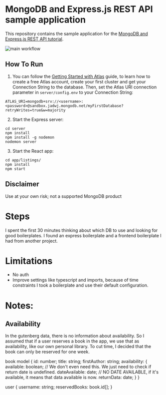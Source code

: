 # MongoDB and Express.js REST API sample application

This repository contains the sample application for the [MongoDB and Express.js REST API tutorial](https://www.mongodb.com/languages/express-mongodb-rest-api-tutorial).

![main workflow](https://github.com/mongodb-developer/mongodb-express-rest-api-example/actions/workflows/main.yml/badge.svg)

## How To Run

1. You can follow the [Getting Started with Atlas](https://docs.atlas.mongodb.com/getting-started/) guide, to learn how to create a free Atlas account, create your first cluster and get your Connection String to the database. 
Then, set the Atlas URI connection parameter in `server/config.env` to your Connection String:
```
ATLAS_URI=mongodb+srv://<username>:<password>@sandbox.jadwj.mongodb.net/myFirstDatabase?retryWrites=true&w=majority
```

2. Start the Express server:
```
cd server
npm install
npm install -g nodemon
nodemon server
```

3. Start the React app:
```
cd app/listings/
npm install
npm start
```

## Disclaimer

Use at your own risk; not a supported MongoDB product




# Steps
I spent the first 30 minutes thinking about which DB to use and looking for good boilerplates.
I found an express boilerplate and a frontend boilerplate I had from another project.


# Limitations
* No auth
* Improve settings like typescript and imports, because of time constraints I took a boilerplate and use their default configuration.


# Notes:
## Availability
In the gutenberg data, there is no information about availability. So I assumed that if a user reserves a book in the app, we use that as availability, like our own personal library. To cut time, I decided that the book can only be reserved for one week.

book model {
    id: number;
    title: string;
    firstAuthor: string;
    availability: {
        available: boolean; // We don't even need this. We just need to check if return date is undefined.
        dateAvailable: date; // NO DATE AVAILABLE, if it's available, it means that data available is now.
        returnData: date;
    }
}

user { 
    username: string;
    reservedBooks: book.id[];
}


